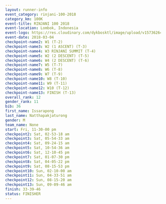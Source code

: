 ```yaml
---
layout: runner-info 
event_category: rinjani-100-2018 
category_km: 100K 
event-title: RINJANI 100 2018 
event-location: Lombok, Indonesia 
event-logo: https://res.cloudinary.com/dykbosktl/image/upload/v1573626435/Logo/Rinjani_eoufbh.png 
event-date: 2018-03-04 
checkpoint-name2: W1 (T-2) 
checkpoint-name3: W2 (1 ASCENT) (T-3) 
checkpoint-name4: W3 RINJANI SUMMIT (T-4) 
checkpoint-name5: W2 (2 DESCENT) (T-5) 
checkpoint-name6: W4 (2 DESCENT) (T-6) 
checkpoint-name7: W5 (T-7) 
checkpoint-name8: W6 (T-8) 
checkpoint-name9: W7 (T-9) 
checkpoint-name10: W8 (T-10) 
checkpoint-name11: W9 (T-11) 
checkpoint-name12: W10 (T-12) 
checkpoint-name13: FINISH (T-13) 
overall_rank: 12
gender_rank: 11
bib: 36
first_name: Issarapong
last_name: Natthapakjaturong
gender: M
team_name: None
start: Fri, 11-30-00 pm
checkpoint2: Sat, 02-53-18 am
checkpoint3: Sat, 05-54-33 am
checkpoint4: Sat, 09-24-15 am
checkpoint5: Sat, 10-54-36 am
checkpoint6: Sat, 12-10-45 pm
checkpoint7: Sat, 01-07-30 pm
checkpoint8: Sat, 04-05-22 pm
checkpoint9: Sat, 08-15-53 pm
checkpoint10: Sun, 02-10-00 am
checkpoint11: Sun, 04-33-51 am
checkpoint12: Sun, 08-15-20 am
checkpoint13: Sun, 09-09-46 am
finish: 33-39-46
status: FINISHER
---
```

